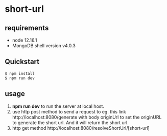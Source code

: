 # short-url

## requirements
- node 12.16.1
- MongoDB shell version v4.0.3

## Quickstart
```shell
$ npm install
$ npm run dev
```

## usage
1. **npm run dev** to run the server at local host.
2. use http post method to send a request to eg. this link http://localhost:8080/generate with body originUrl to set the originURL to generate the short url. And it will return the short url.
3. http get method  http://localhost:8080/resolveShortUrl/[short-url]

